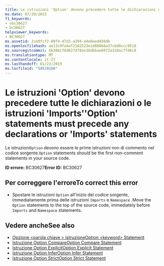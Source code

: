 ```yaml
---
title: Le istruzioni 'Option' devono precedere tutte le dichiarazioni o le istruzioni 'Imports'
ms.date: 07/20/2015
f1_keywords:
- vbc30627
- bc30627
helpviewer_keywords:
- BC30627
ms.assetid: 2ce0fcf2-80f4-47d3-a394-44e0aed456db
ms.openlocfilehash: ae13c9fa4af2182523e1d880b8a37cbd0ccc9518
ms.sourcegitcommit: 6b308cf6d627d78ee36dbbae8972a310ac7fd6c8
ms.translationtype: MT
ms.contentlocale: it-IT
ms.lasthandoff: 01/23/2019
ms.locfileid: "54519166"
---
```

# <a name="option-statements-must-precede-any-declarations-or-imports-statements"></a><span data-ttu-id="babcc-102">Le istruzioni 'Option' devono precedere tutte le dichiarazioni o le istruzioni 'Imports'</span><span class="sxs-lookup"><span data-stu-id="babcc-102">'Option' statements must precede any declarations or 'Imports' statements</span></span>
<span data-ttu-id="babcc-103">Le istruzioni`Option` devono essere le prime istruzioni non di commento nel codice sorgente.</span><span class="sxs-lookup"><span data-stu-id="babcc-103">`Option` statements should be the first non-comment statements in your source code.</span></span>  
  
 <span data-ttu-id="babcc-104">**ID errore:** BC30627</span><span class="sxs-lookup"><span data-stu-id="babcc-104">**Error ID:** BC30627</span></span>  
  
## <a name="to-correct-this-error"></a><span data-ttu-id="babcc-105">Per correggere l'errore</span><span class="sxs-lookup"><span data-stu-id="babcc-105">To correct this error</span></span>  
  
-   <span data-ttu-id="babcc-106">Spostare le istruzioni `Option` all'inizio del codice sorgente, immediatamente prima delle istruzioni `Imports` e `Namespace` .</span><span class="sxs-lookup"><span data-stu-id="babcc-106">Move the `Option` statements to the top of the source code, immediately before `Imports` and `Namespace` statements.</span></span>  
  
## <a name="see-also"></a><span data-ttu-id="babcc-107">Vedere anche</span><span class="sxs-lookup"><span data-stu-id="babcc-107">See also</span></span>
- [<span data-ttu-id="babcc-108">Opzione \<parola chiave > istruzione</span><span class="sxs-lookup"><span data-stu-id="babcc-108">Option \<keyword> Statement</span></span>](../../visual-basic/language-reference/statements/option-keyword-statement.md)
- [<span data-ttu-id="babcc-109">Istruzione Option Compare</span><span class="sxs-lookup"><span data-stu-id="babcc-109">Option Compare Statement</span></span>](../../visual-basic/language-reference/statements/option-compare-statement.md)
- [<span data-ttu-id="babcc-110">Istruzione Option Explicit</span><span class="sxs-lookup"><span data-stu-id="babcc-110">Option Explicit Statement</span></span>](../../visual-basic/language-reference/statements/option-explicit-statement.md)
- [<span data-ttu-id="babcc-111">Istruzione Option Infer</span><span class="sxs-lookup"><span data-stu-id="babcc-111">Option Infer Statement</span></span>](../../visual-basic/language-reference/statements/option-infer-statement.md)
- [<span data-ttu-id="babcc-112">Istruzione Option Strict</span><span class="sxs-lookup"><span data-stu-id="babcc-112">Option Strict Statement</span></span>](../../visual-basic/language-reference/statements/option-strict-statement.md)
